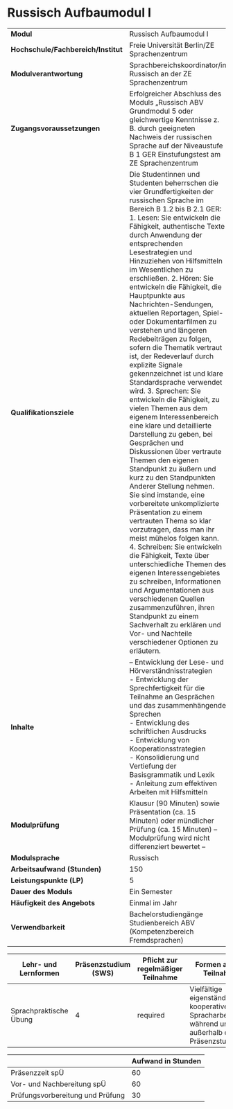 # Russisch Aufbaumodul I
|                                    |   |
|------------------------------------|---|
|**Modul**                           | Russisch Aufbaumodul I |
|**Hochschule/Fachbereich/Institut** | Freie Universität Berlin/ZE Sprachenzentrum |
|**Modulverantwortung**              | Sprachbereichskoordinator/in Russisch an der ZE Sprachenzentrum |
|**Zugangsvoraussetzungen**          | Erfolgreicher Abschluss des Moduls „Russisch ABV Grundmodul 5 oder gleichwertige Kenntnisse z. B. durch geeigneten Nachweis der russischen Sprache auf der Niveaustufe B 1 GER Einstufungstest am ZE Sprachenzentrum |
|**Qualifikationsziele**             | Die Studentinnen und Studenten beherrschen die vier Grundfertigkeiten der russischen Sprache im Bereich B 1.2 bis B 2.1 GER: 1. Lesen: Sie entwickeln die Fähigkeit, authentische Texte durch Anwendung der entsprechenden Lesestrategien und Hinzuziehen von Hilfsmitteln im Wesentlichen zu erschließen. 2. Hören: Sie entwickeln die Fähigkeit, die Hauptpunkte aus Nachrichten-Sendungen, aktuellen Reportagen, Spiel- oder Dokumentarfilmen zu verstehen und längeren Redebeiträgen zu folgen, sofern die Thematik vertraut ist, der Redeverlauf durch explizite Signale gekennzeichnet ist und klare Standardsprache verwendet wird. 3. Sprechen: Sie entwickeln die Fähigkeit, zu vielen Themen aus dem eigenem Interessenbereich eine klare und detaillierte Darstellung zu geben, bei Gesprächen und Diskussionen über vertraute Themen den eigenen Standpunkt zu äußern und kurz zu den Standpunkten Anderer Stellung nehmen. Sie sind imstande, eine vorbereitete unkomplizierte Präsentation zu einem vertrauten Thema so klar vorzutragen, dass man ihr meist mühelos folgen kann. 4. Schreiben: Sie entwickeln die Fähigkeit, Texte über unterschiedliche Themen des eigenen Interessengebietes zu schreiben, Informationen und Argumentationen aus verschiedenen Quellen zusammenzuführen, ihren Standpunkt zu einem Sachverhalt zu erklären und Vor- und Nachteile verschiedener Optionen zu erläutern. |
|**Inhalte**                         | – Entwicklung der Lese- und Hörverständnisstrategien<br>- Entwicklung der Sprechfertigkeit für die Teilnahme an Gesprächen und das zusammenhängende Sprechen<br>- Entwicklung des schriftlichen Ausdrucks<br>- Entwicklung von Kooperationsstrategien<br>- Konsolidierung und Vertiefung der Basisgrammatik und Lexik<br>- Anleitung zum effektiven Arbeiten mit Hilfsmitteln |
|**Modulprüfung**                    | Klausur (90 Minuten) sowie Präsentation (ca. 15 Minuten) oder mündlicher Prüfung (ca. 15 Minuten) – Modulprüfung wird nicht differenziert bewertet – |
|**Modulsprache**                    | Russisch |
|**Arbeitsaufwand (Stunden)**        | 150 |
|**Leistungspunkte (LP)**            | 5 |
|**Dauer des Moduls**                | Ein Semester |
|**Häufigkeit des Angebots**         | Einmal im Jahr |
|**Verwendbarkeit**                  | Bachelorstudiengänge Studienbereich ABV (Kompetenzbereich<br>Fremdsprachen) |

| Lehr- und Lernformen | Präsenzstudium <br> (SWS) | Pflicht zur regelmäßiger Teilnahme | Formen aktiver Teilnahme |
| ---------------------|---------------------------|------------------------------------|------------------------- |
| Sprachpraktische Übung | 4                         | required                           | Vielfältige eigenständige und kooperative Spracharbeit während und außerhalb der Präsenzstudienzeit |

|   | Aufwand in Stunden |
| - |--------------------|
| Präsenzzeit spÜ                          | 60    |
| Vor- und Nachbereitung spÜ               | 60    |
| Prüfungsvorbereitung und Prüfung         | 30    |
